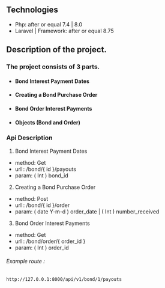 <!-- Technologies -->

## Technologies

* Php: after or equal 7.4 | 8.0
* Laravel | Framework: after or equal 8.75

## Description of the project.

### The project consists of 3 parts.

* #### Bond Interest Payment Dates
* #### Creating a Bond Purchase Order
* #### Bond Order Interest Payments
* #### Objects (Bond and Order)

### Api Description

1. Bond Interest Payment Dates

* method: Get
* url : /bond/{ id }/payouts
* param: ( Int ) bond_id

2. Creating a Bond Purchase Order

* method: Post
* url : /bond/{ id }/order
* param: ( date Y-m-d ) order_date | ( Int ) number_received

3. Bond Order Interest Payments

* method: Get
* url : /bond/order/{ order_id }
* param: ( Int ) order_id

###### Example route :

  ```sh
  http://127.0.0.1:8000/api/v1/bond/1/payouts
  ```


